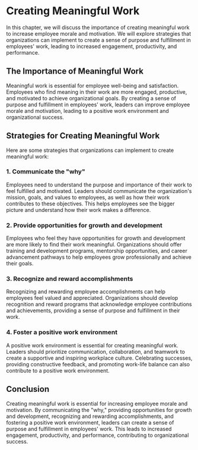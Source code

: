 # Creating Meaningful Work

In this chapter, we will discuss the importance of creating meaningful work to increase employee morale and motivation. We will explore strategies that organizations can implement to create a sense of purpose and fulfillment in employees' work, leading to increased engagement, productivity, and performance.

The Importance of Meaningful Work
---------------------------------

Meaningful work is essential for employee well-being and satisfaction. Employees who find meaning in their work are more engaged, productive, and motivated to achieve organizational goals. By creating a sense of purpose and fulfillment in employees' work, leaders can improve employee morale and motivation, leading to a positive work environment and organizational success.

Strategies for Creating Meaningful Work
---------------------------------------

Here are some strategies that organizations can implement to create meaningful work:

### 1. Communicate the "why"

Employees need to understand the purpose and importance of their work to feel fulfilled and motivated. Leaders should communicate the organization's mission, goals, and values to employees, as well as how their work contributes to these objectives. This helps employees see the bigger picture and understand how their work makes a difference.

### 2. Provide opportunities for growth and development

Employees who feel they have opportunities for growth and development are more likely to find their work meaningful. Organizations should offer training and development programs, mentorship opportunities, and career advancement pathways to help employees grow professionally and achieve their goals.

### 3. Recognize and reward accomplishments

Recognizing and rewarding employee accomplishments can help employees feel valued and appreciated. Organizations should develop recognition and reward programs that acknowledge employee contributions and achievements, providing a sense of purpose and fulfillment in their work.

### 4. Foster a positive work environment

A positive work environment is essential for creating meaningful work. Leaders should prioritize communication, collaboration, and teamwork to create a supportive and inspiring workplace culture. Celebrating successes, providing constructive feedback, and promoting work-life balance can also contribute to a positive work environment.

Conclusion
----------

Creating meaningful work is essential for increasing employee morale and motivation. By communicating the "why," providing opportunities for growth and development, recognizing and rewarding accomplishments, and fostering a positive work environment, leaders can create a sense of purpose and fulfillment in employees' work. This leads to increased engagement, productivity, and performance, contributing to organizational success.


